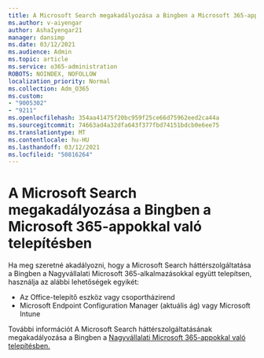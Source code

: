 ```yaml
---
title: A Microsoft Search megakadályozása a Bingben a Microsoft 365-appokkal való telepítésben
ms.author: v-aiyengar
author: AshaIyengar21
manager: dansimp
ms.date: 03/12/2021
ms.audience: Admin
ms.topic: article
ms.service: o365-administration
ROBOTS: NOINDEX, NOFOLLOW
localization_priority: Normal
ms.collection: Adm_O365
ms.custom:
- "9005302"
- "9211"
ms.openlocfilehash: 354aa41475f20bc959f25ce66d75962eed2ca44a
ms.sourcegitcommit: 74663ad4a32dfa643f377fbd74151bdcb0e6ee75
ms.translationtype: MT
ms.contentlocale: hu-HU
ms.lasthandoff: 03/12/2021
ms.locfileid: "50816264"
---
```

# <a name="prevent-microsoft-search-in-bing-from-installing-with-microsoft-365-apps"></a>A Microsoft Search megakadályozása a Bingben a Microsoft 365-appokkal való telepítésben

Ha meg szeretné akadályozni, hogy a Microsoft Search háttérszolgáltatása a Bingben a Nagyvállalati Microsoft 365-alkalmazásokkal együtt telepítsen, használja az alábbi lehetőségek egyikét:

- Az Office-telepítő eszköz vagy csoportházirend
- Microsoft Endpoint Configuration Manager (aktuális ág) vagy Microsoft Intune

További információt A Microsoft Search háttérszolgáltatásának megakadályozása a Bingben a [Nagyvállalati Microsoft 365-appokkal való telepítésben.](https://go.microsoft.com/fwlink/?linkid=2151946)
